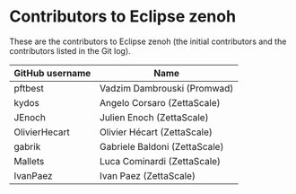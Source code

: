 # Contributors to Eclipse zenoh

These are the contributors to Eclipse zenoh (the initial contributors and the contributors listed in the Git log).


| GitHub username | Name                             |
| --------------- | -------------------------------- |
| pftbest         | Vadzim Dambrouski (Promwad)      |
| kydos           | Angelo Corsaro (ZettaScale)      |
| JEnoch          | Julien Enoch (ZettaScale)        |
| OlivierHecart   | Olivier Hécart (ZettaScale)      |
| gabrik          | Gabriele Baldoni (ZettaScale)    |
| Mallets         | Luca Cominardi (ZettaScale)      |
| IvanPaez        | Ivan Paez (ZettaScale)           |
